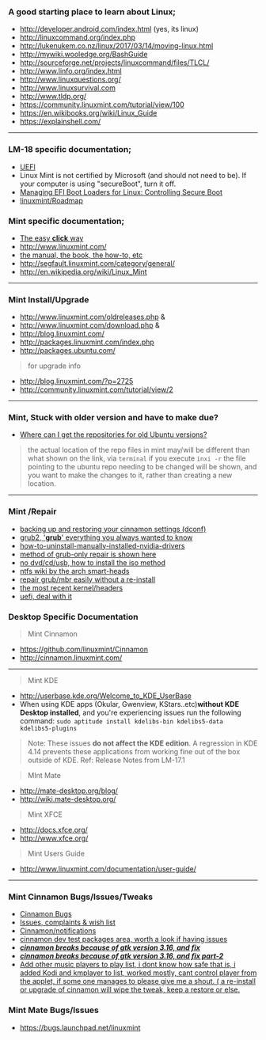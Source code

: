 
### A good starting place to learn about Linux;
* http://developer.android.com/index.html (yes, its linux)
* http://linuxcommand.org/index.php
* http://lukenukem.co.nz/linux/2017/03/14/moving-linux.html
* http://mywiki.wooledge.org/BashGuide
* http://sourceforge.net/projects/linuxcommand/files/TLCL/
* http://www.linfo.org/index.html
* http://www.linuxquestions.org/
* http://www.linuxsurvival.com
* http://www.tldp.org/
* https://community.linuxmint.com/tutorial/view/100
* https://en.wikibooks.org/wiki/Linux_Guide
* https://explainshell.com/

***
### LM-18 specific documentation;
* [UEFI](https://www.linuxmint.com/rel_sarah_cinnamon.php)
* Linux Mint is not certified by Microsoft (and should not need to be). If your computer is using "secureBoot", turn it off.
* [Managing EFI Boot Loaders for Linux:
Controlling Secure Boot](http://www.rodsbooks.com/efi-bootloaders/controlling-sb.html)
* [linuxmint/Roadmap](https://github.com/linuxmint/Roadmap) 

### Mint specific documentation;
* [The easy **click** way](https://www.google.com/search?q=mint+linux+manual)
* http://www.linuxmint.com/
* [the manual, the book, the how-to, etc](http://www.linuxmint.com/documentation.php)
* http://segfault.linuxmint.com/category/general/
* http://en.wikipedia.org/wiki/Linux_Mint

***

### Mint Install/Upgrade 
* http://www.linuxmint.com/oldreleases.php & 
* http://www.linuxmint.com/download.php &
* http://blog.linuxmint.com/
* http://packages.linuxmint.com/index.php
* http://packages.ubuntu.com/
> for upgrade info 
* http://blog.linuxmint.com/?p=2725
* http://community.linuxmint.com/tutorial/view/2

***
### Mint, Stuck with older version and have to make due?
* [Where can I get the repositories for old Ubuntu versions?](http://superuser.com/questions/339537/where-can-i-get-the-repositories-for-old-ubuntu-versions)
> the actual location of the repo files in mint may/will be different than what shown on the link, via `terminal` if you execute `inxi -r` the file pointing to the ubuntu repo needing to be changed will be shown, and you want to make the changes to it, rather than creating a new location.

***

### Mint /Repair 
* [backing up and restoring your cinnamon settings (dconf)](https://github.com/linuxmint/Cinnamon/wiki/Backing-up-and-restoring-your-cinnamon-settings-(dconf))
* [grub2, '__grub__' everything you always wanted to know](https://help.ubuntu.com/community/Grub2)
* [how-to-uninstall-manually-installed-nvidia-drivers](http://askubuntu.com/questions/219942/how-to-uninstall-manually-installed-nvidia-drivers)
* [method of grub-only repair is shown here](http://community.linuxmint.com/tutorial/view/245)
* [no dvd/cd/usb, how to install the iso method]( http://askubuntu.com/questions/340156/install-ubuntu-from-iso-image-directly-from-hard-disk-of-a-system-running-linux)
* [ntfs wiki by the arch smart-heads](https://wiki.archlinux.org/index.php/NTFS-3G)
* [repair grub/mbr easily without a re-install](http://sourceforge.net/p/boot-repair/home/Home/)
* [the most recent kernel/headers](http://kernel.ubuntu.com/~kernel-ppa/mainline/)
* [uefi, deal with it](https://github.com/two-dogs/the-kennel/blob/master/uefi-issues.md)

### Desktop Specific Documentation
> Mint Cinnamon
* https://github.com/linuxmint/Cinnamon
* http://cinnamon.linuxmint.com/

***

> Mint KDE
* http://userbase.kde.org/Welcome_to_KDE_UserBase
* When using KDE apps (Okular, Gwenview, KStars..etc)**without KDE Desktop installed**, and you're experiencing issues  run the following command: `sudo aptitude install kdelibs-bin kdelibs5-data kdelibs5-plugins`

> Note: These issues **do not affect the KDE edition**. A regression in KDE 4.14 prevents these applications from working fine out of the box outside of KDE. Ref: Release Notes from LM-17.1

> MInt Mate
* http://mate-desktop.org/blog/
* http://wiki.mate-desktop.org/

> Mint XFCE
* http://docs.xfce.org/
* http://www.xfce.org/

> Mint Users Guide
* http://www.linuxmint.com/documentation/user-guide/

***

### Mint Cinnamon Bugs/Issues/Tweaks
* [Cinnamon Bugs](https://github.com/linuxmint/Cinnamon/labels/BUG)
* [Issues, complaints & wish list](https://github.com/linuxmint/Cinnamon/issues)
* [Cinnamon/notifications](https://github.com/linuxmint/Cinnamon/notifications)
* [cinnamon dev test packages area, worth a look if having issues](https://github.com/linuxmint/Cinnamon/issues/4072)
* [***cinnamon breaks because of gtk version 3.16, and fix***](https://github.com/linuxmint/Cinnamon/issues/3909#issuecomment-90305671)
* [***cinnamon breaks because of gtk version 3.16, and fix part-2***](https://bbs.archlinux.org/viewtopic.php?id=195857)
* [Add other music players to play list, i dont know how safe that is, i added Kodi and kmplayer to list, worked mostly, cant control player from the applet, if some one manages to please give me a shout. ( a re-install or upgrade of cinnamon will wipe the tweak, keep a restore or else.](http://all-tech-thoughts.blogspot.com/2014/09/how-to-add-gmusicbrowser-to-media-menu.html)

### Mint Mate Bugs/Issues
* https://bugs.launchpad.net/linuxmint
